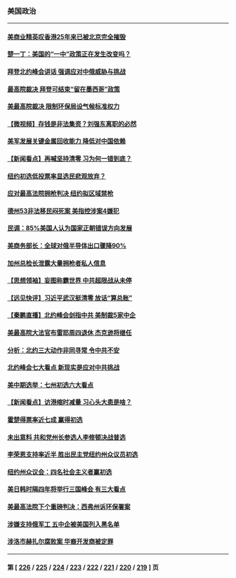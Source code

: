 ### 美国政治
---
#### [美商业精英叹香港25年来已被北京完全摧毁](../../pages/ncid1078159/n13770923.md) 
#### [楚一丁：美国的“一中”政策正在发生改变吗？](../../pages/ncid1078159/n13770935.md) 
#### [拜登北约峰会讲话 强调应对中俄威胁与挑战](../../pages/ncid1078159/n13770867.md) 
#### [最高院裁决 拜登可结束“留在墨西哥”政策](../../pages/ncid1078159/n13770877.md) 
#### [美最高院裁决 限制环保局设气候标准权力](../../pages/ncid1078159/n13770868.md) 
#### [【微视频】存钱是非法集资？刘强东离职的必然](../../pages/ncid1078159/n13770822.md) 
#### [美军发展关键金属回收能力 降低对中国依赖](../../pages/ncid1078159/n13770576.md) 
#### [【新闻看点】再喊坚持清零 习为何一错到底？](../../pages/ncid1078159/n13770166.md) 
#### [纽约初选低投票率显选民悲观放弃？](../../pages/ncid1078159/n13770443.md) 
#### [应对最高法院拥枪判决 纽约拟区域禁枪](../../pages/ncid1078159/n13770435.md) 
#### [德州53非法移民闷死案 美指控涉案4嫌犯](../../pages/ncid1078159/n13770349.md) 
#### [民调：85%美国人认为国家正朝错误方向发展](../../pages/ncid1078159/n13770222.md) 
#### [美商务部长：全球对俄半导体出口骤降90%](../../pages/ncid1078159/n13770314.md) 
#### [加州总检长泄露大量拥枪者私人信息](../../pages/ncid1078159/n13770288.md) 
#### [【思想领袖】妄图称霸世界 中共超限战从未停](../../pages/ncid1078159/n13745142.md) 
#### [【远见快评】习近平武汉挺清零 放话“算总账”](../../pages/ncid1078159/n13770247.md) 
#### [【秦鹏直播】北约峰会剑指中共 美制裁5家中企](../../pages/ncid1078159/n13770243.md) 
#### [美最高院大法官布雷耶周四退休 杰克逊将继任](../../pages/ncid1078159/n13770191.md) 
#### [分析：北约三大动作非同寻常 令中共不安](../../pages/ncid1078159/n13770139.md) 
#### [北约峰会七大看点 新现实是应对中共挑战](../../pages/ncid1078159/n13769989.md) 
#### [美中期选举：七州初选六大看点](../../pages/ncid1078159/n13769936.md) 
#### [【新闻看点】访港缩时减量 习心头大患是啥？](../../pages/ncid1078159/n13769527.md) 
#### [霍楚得票率近七成 赢得初选](../../pages/ncid1078159/n13769732.md) 
#### [未出意料 共和党州长参选人李修顿决战普选](../../pages/ncid1078159/n13769734.md) 
#### [李荣恩支持率近半 胜出民主党纽约州众议员初选](../../pages/ncid1078159/n13769772.md) 
#### [纽约州众议会：四名社会主义者赢初选](../../pages/ncid1078159/n13769762.md) 
#### [美日韩时隔四年将举行三国峰会 有三大看点](../../pages/ncid1078159/n13769746.md) 
#### [美最高法院下个重磅判决：西弗州诉环保署案](../../pages/ncid1078159/n13769362.md) 
#### [涉嫌支持俄军工 五中企被美国列入黑名单](../../pages/ncid1078159/n13769660.md) 
#### [涉洛市赫扎尔腐败案 华裔开发商被定罪](../../pages/ncid1078159/n13769637.md) 

---
#### 第 [ [226](./226.md) / [225](./225.md) / [224](./224.md) / [223](./223.md) / [222](./222.md) / [221](./221.md) / [220](./220.md) / [219](./219.md) ] 页
